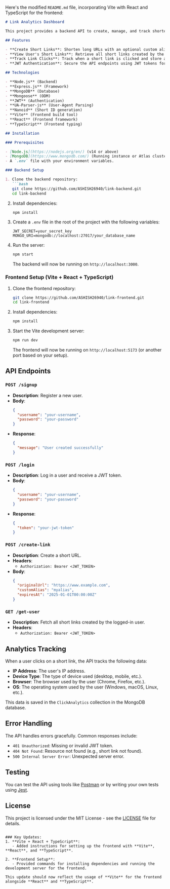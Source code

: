 Here's the modified `README.md` file, incorporating Vite with React and TypeScript for the frontend:

```markdown
# Link Analytics Dashboard

This project provides a backend API to create, manage, and track shortened URLs with analytics. It tracks user interactions such as clicks and device/browser information using MongoDB and Mongoose. This API allows users to create short links, view their links, and track analytics related to those links.

## Features

- **Create Short Links**: Shorten long URLs with an optional custom alias.
- **View User's Short Links**: Retrieve all short links created by the logged-in user.
- **Track Link Clicks**: Track when a short link is clicked and store analytics data such as IP address, device type, browser, and operating system.
- **JWT Authentication**: Secure the API endpoints using JWT tokens for user authentication.

## Technologies

- **Node.js** (Backend)
- **Express.js** (Framework)
- **MongoDB** (Database)
- **Mongoose** (ODM)
- **JWT** (Authentication)
- **UA-Parser-js** (User-Agent Parsing)
- **Nanoid** (Short ID generation)
- **Vite** (Frontend build tool)
- **React** (Frontend framework)
- **TypeScript** (Frontend typing)

## Installation

### Prerequisites

- [Node.js](https://nodejs.org/en/) (v14 or above)
- [MongoDB](https://www.mongodb.com/) (Running instance or Atlas cluster)
- A `.env` file with your environment variables.

### Backend Setup

1. Clone the backend repository:
   ```bash
   git clone https://github.com/ASHISH26940/link-backend.git
   cd link-backend
   ```

2. Install dependencies:
   ```bash
   npm install
   ```

3. Create a `.env` file in the root of the project with the following variables:
   ```
   JWT_SECRET=your_secret_key
   MONGO_URI=mongodb://localhost:27017/your_database_name
   ```

4. Run the server:
   ```bash
   npm start
   ```

   The backend will now be running on `http://localhost:3000`.

### Frontend Setup (Vite + React + TypeScript)

1. Clone the frontend repository:
   ```bash
   git clone https://github.com/ASHISH26940/link-frontend.git
   cd link-frontend
   ```

2. Install dependencies:
   ```bash
   npm install
   ```

3. Start the Vite development server:
   ```bash
   npm run dev
   ```

   The frontend will now be running on `http://localhost:5173` (or another port based on your setup).

## API Endpoints

### `POST /signup`

- **Description**: Register a new user.
- **Body**:
  ```json
  {
    "username": "your-username",
    "password": "your-password"
  }
  ```
- **Response**:
  ```json
  {
    "message": "User created successfully"
  }
  ```

### `POST /login`

- **Description**: Log in a user and receive a JWT token.
- **Body**:
  ```json
  {
    "username": "your-username",
    "password": "your-password"
  }
  ```
- **Response**:
  ```json
  {
    "token": "your-jwt-token"
  }
  ```

### `POST /create-link`

- **Description**: Create a short URL.
- **Headers**:
  - `Authorization: Bearer <JWT_TOKEN>`
- **Body**:
  ```json
  {
    "originalUrl": "https://www.example.com",
    "customAlias": "myalias",
    "expiresAt": "2025-01-01T00:00:00Z"
  }
  ```


### `GET /get-user`

- **Description**: Fetch all short links created by the logged-in user.
- **Headers**:
  - `Authorization: Bearer <JWT_TOKEN>`



## Analytics Tracking

When a user clicks on a short link, the API tracks the following data:

- **IP Address**: The user's IP address.
- **Device Type**: The type of device used (desktop, mobile, etc.).
- **Browser**: The browser used by the user (Chrome, Firefox, etc.).
- **OS**: The operating system used by the user (Windows, macOS, Linux, etc.).

This data is saved in the `ClickAnalytics` collection in the MongoDB database.

## Error Handling

The API handles errors gracefully. Common responses include:

- `401 Unauthorized`: Missing or invalid JWT token.
- `404 Not Found`: Resource not found (e.g., short link not found).
- `500 Internal Server Error`: Unexpected server error.

## Testing

You can test the API using tools like [Postman](https://www.postman.com/) or by writing your own tests using [Jest](https://jestjs.io/).

## License

This project is licensed under the MIT License - see the [LICENSE](LICENSE) file for details.
```

### Key Updates:
1. **Vite + React + TypeScript**:
   - Added instructions for setting up the frontend with **Vite**, **React**, and **TypeScript**.
  
2. **Frontend Setup**:
   - Provided commands for installing dependencies and running the development server for the frontend.

This update should now reflect the usage of **Vite** for the frontend alongside **React** and **TypeScript**.